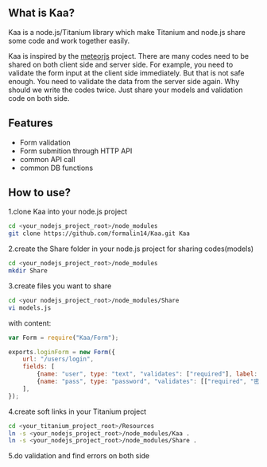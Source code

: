 ## What is Kaa?

Kaa is a node.js/Titanium library which make Titanium and node.js share some code and work together easily. 

Kaa is inspired by the [meteorjs](http://www.meteor.com/) project. There are many codes need to be shared on both client side and server side. For example, you need to validate the form input at the client side immediately. But that is not safe enough. You need to validate the data from the server side again. Why should we write the codes twice. Just share your models and validation code on both side. 

## Features

* Form validation
* Form submition through HTTP API
* common API call
* common DB functions

## How to use?

1.clone Kaa into your node.js project
```bash
cd <your_nodejs_project_root>/node_modules
git clone https://github.com/formalin14/Kaa.git Kaa
```
2.create the Share folder in your node.js project for sharing codes(models)
```bash
cd <your_nodejs_project_root>/node_modules
mkdir Share
```
3.create files you want to share
```bash
cd <your nodejs_project_root>/node_modules/Share
vi models.js
```
with content: 
```javascript
var Form = require("Kaa/Form");

exports.loginForm = new Form({
	url: "/users/login",
	fields: [
		{name: "user", type: "text", "validates": ["required"], label: "用户名"},
		{name: "pass", type: "password", "validates": [["required", "密码也得填啊"]], label: "密码"},
	],
});
```
4.create soft links in your Titanium project
```bash
cd <your_titanium_project_root>/Resources
ln -s <your_nodejs_project_root>/node_modules/Kaa .
ln -s <your_nodejs_project_root>/node_modules/Share .
```

5.do validation and find errors on both side

